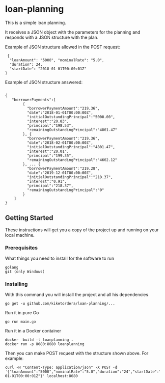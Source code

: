 # loan-planning
This is a simple loan planning. 

It receives a JSON object with the parameters for the planning and responds with a JSON structure with the plan.

Example of JSON structure allowed in the POST request:
```
 {
  "loanAmount": "5000", "nominalRate": "5.0",
  "duration": 24,
  "startDate": "2018-01-01T00:00:01Z"
}
```
Example of JSON structure answered:

```

{
   "borrowerPayments":[
        {
          "borrowerPaymentAmount":"219.36", 
          "date":"2018-01-01T00:00:00Z", 
          "initialOutstandingPrincipal":"5000.00", 
          "interest":"20.83", 
          "principal":"198.53", 
          "remainingOutstandingPrincipal":"4801.47"
        }, {
          "borrowerPaymentAmount":"219.36", 
          "date":"2018-02-01T00:00:00Z", 
          "initialOutstandingPrincipal":"4801.47", 
          "interest":"20.01", 
          "principal":"199.35", 
          "remainingOutstandingPrincipal":"4602.12"
        }, ... {
          "borrowerPaymentAmount":"219.28", 
          "date":"2019-12-01T00:00:00Z", 
          "initialOutstandingPrincipal":"218.37", 
          "interest":"0.91", 
          "principal":"218.37", 
          "remainingOutstandingPrincipal":"0"
        } 
    ]
}
```

## Getting Started

These instructions will get you a copy of the project up and running on your local machine.

### Prerequisites

What things you need to install for the software to run
```
golang
git (only Windows)
```


### Installing

With this command you will install the project and all his dependencies

```
go get -u github.com/kiketordera/loan-planning/...
```

Run it in pure Go
```
go run main.go
```

Run it in a Docker container
```
docker  build -t loanplanning .   
docker run -p 8080:8080 loanplanning
```
Then you can make POST request with the structure shown above. For example:

```
curl -H "Content-Type: application/json" -X POST -d '{"loanAmount":"5000","nominalRate":"5.0","duration":"24","startDate":"2018-01-01T00:00:01Z"}' localhost:8080
```


